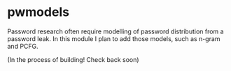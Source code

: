 # pwmodels
Password research often require modelling of password distribution from a password leak. 
In this module I plan to add those models, such as n-gram and PCFG.

(In the process of building! Check back soon)
